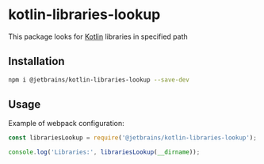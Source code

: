 # kotlin-libraries-lookup

This package looks for [Kotlin](https://kotlinlang.org/) libraries in specified path

## Installation

```bash
npm i @jetbrains/kotlin-libraries-lookup --save-dev
```

## Usage

Example of webpack configuration:
```js
const librariesLookup = require('@jetbrains/kotlin-libraries-lookup');

console.log('Libraries:', librariesLookup(__dirname));
```